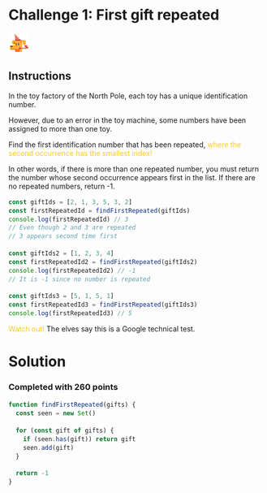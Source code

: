 # Challenge 1: First gift repeated

<img src="./icon.png" alt="challange-01" width="40px" height="40px" />

## Instructions

In the toy factory of the North Pole, each toy has a unique identification number.

However, due to an error in the toy machine, some numbers have been assigned to more than one toy.

Find the first identification number that has been repeated, <span style="color:rgb(250 202 21)">where the second occurrence has the smallest index!</span>

In other words, if there is more than one repeated number, you must return the number whose second occurrence appears first in the list. If there are no repeated numbers, return -1.

```js
const giftIds = [2, 1, 3, 5, 3, 2]
const firstRepeatedId = findFirstRepeated(giftIds)
console.log(firstRepeatedId) // 3
// Even though 2 and 3 are repeated
// 3 appears second time first

const giftIds2 = [1, 2, 3, 4]
const firstRepeatedId2 = findFirstRepeated(giftIds2)
console.log(firstRepeatedId2) // -1
// It is -1 since no number is repeated

const giftIds3 = [5, 1, 5, 1]
const firstRepeatedId3 = findFirstRepeated(giftIds3)
console.log(firstRepeatedId3) // 5
```

<span style="color:rgb(250 202 21)">Watch out!</span> The elves say this is a Google technical test.

# Solution
### Completed with 260 points
```js
function findFirstRepeated(gifts) {
  const seen = new Set()

  for (const gift of gifts) {
    if (seen.has(gift)) return gift
    seen.add(gift)
  }

  return -1
}
```